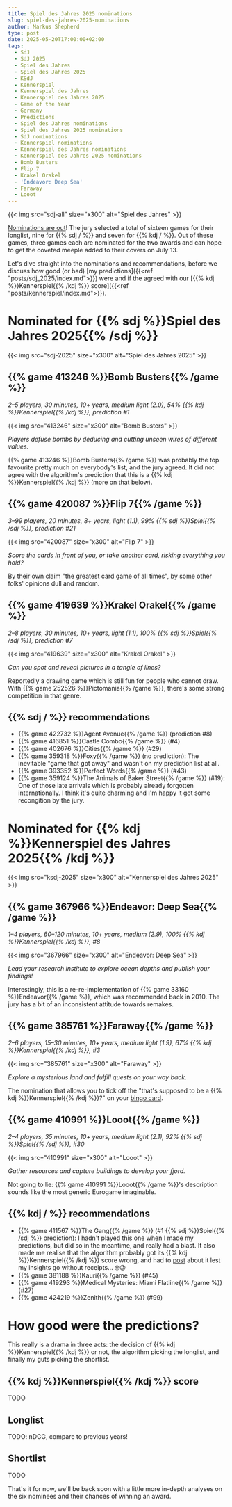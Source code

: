 ```yaml
---
title: Spiel des Jahres 2025 nominations
slug: spiel-des-jahres-2025-nominations
author: Markus Shepherd
type: post
date: 2025-05-20T17:00:00+02:00
tags:
  - SdJ
  - SdJ 2025
  - Spiel des Jahres
  - Spiel des Jahres 2025
  - KSdJ
  - Kennerspiel
  - Kennerspiel des Jahres
  - Kennerspiel des Jahres 2025
  - Game of the Year
  - Germany
  - Predictions
  - Spiel des Jahres nominations
  - Spiel des Jahres 2025 nominations
  - SdJ nominations
  - Kennerspiel nominations
  - Kennerspiel des Jahres nominations
  - Kennerspiel des Jahres 2025 nominations
  - Bomb Busters
  - Flip 7
  - Krakel Orakel
  - 'Endeavor: Deep Sea'
  - Faraway
  - Looot
---
```


{{< img src="sdj-all" size="x300" alt="Spiel des Jahres" >}}

[Nominations are out](https://www.spiel-des-jahres.de/aktuelle-preistraeger-2025/)! The jury selected a total of sixteen games for their longlist, nine for {{% sdj / %}} and seven for {{% kdj / %}}. Out of these games, three games each are nominated for the two awards and can hope to get the coveted meeple added to their covers on July 13.

Let's dive straight into the nominations and recommendations, before we discuss how good (or bad) [my predictions]({{<ref "posts/sdj_2025/index.md">}}) were and if the agreed with our [{{% kdj %}}Kennerspiel{{% /kdj %}} score]({{<ref "posts/kennerspiel/index.md">}}).


# Nominated for {{% sdj %}}Spiel des Jahres 2025{{% /sdj %}}

{{< img src="sdj-2025" size="x300" alt="Spiel des Jahres 2025" >}}


## {{% game 413246 %}}Bomb Busters{{% /game %}}

*2–5 players, 30 minutes, 10+ years, medium light (2.0), 54% {{% kdj %}}Kennerspiel{{% /kdj %}}, prediction #1*

{{< img src="413246" size="x300" alt="Bomb Busters" >}}

*Players defuse bombs by deducing and cutting unseen wires of different values.*

{{% game 413246 %}}Bomb Busters{{% /game %}} was probably the top favourite pretty much on everybody's list, and the jury agreed. It did not agree with the algorithm's prediction that this is a {{% kdj %}}Kennerspiel{{% /kdj %}} (more on that below).


## {{% game 420087 %}}Flip 7{{% /game %}}

*3–99 players, 20 minutes, 8+ years, light (1.1), 99% {{% sdj %}}Spiel{{% /sdj %}}, prediction #21*

{{< img src="420087" size="x300" alt="Flip 7" >}}

*Score the cards in front of you, or take another card, risking everything you hold?*

By their own claim "the greatest card game of all times", by some other folks' opinions dull and random.


## {{% game 419639 %}}Krakel Orakel{{% /game %}}

*2–8 players, 30 minutes, 10+ years, light (1.1), 100% {{% sdj %}}Spiel{{% /sdj %}}, prediction #7*

{{< img src="419639" size="x300" alt="Krakel Orakel" >}}

*Can you spot and reveal pictures in a tangle of lines?*

Reportedly a drawing game which is still fun for people who cannot draw. With {{% game 252526 %}}Pictomania{{% /game %}}, there's some strong competition in that genre.


## {{% sdj / %}} recommendations

* {{% game 422732 %}}Agent Avenue{{% /game %}} (prediction #8)
* {{% game 416851 %}}Castle Combo{{% /game %}} (#4)
* {{% game 402676 %}}Cities{{% /game %}} (#29)
* {{% game 359318 %}}Foxy{{% /game %}} (no prediction): The inevitable "game that got away" and wasn't on my prediction list at all.
* {{% game 393352 %}}Perfect Words{{% /game %}} (#43)
* {{% game 359124 %}}The Animals of Baker Street{{% /game %}} (#19): One of those late arrivals which is probably already forgotten internationally. I think it's quite charming and I'm happy it got some recongition by the jury.


# Nominated for {{% kdj %}}Kennerspiel des Jahres 2025{{% /kdj %}}

{{< img src="ksdj-2025" size="x300" alt="Kennerspiel des Jahres 2025" >}}


## {{% game 367966 %}}Endeavor: Deep Sea{{% /game %}}

*1–4 players, 60–120 minutes, 10+ years, medium (2.9), 100% {{% kdj %}}Kennerspiel{{% /kdj %}}, #8*

{{< img src="367966" size="x300" alt="Endeavor: Deep Sea" >}}

*Lead your research institute to explore ocean depths and publish your findings!*

Interestingly, this is a re-re-implementation of {{% game 33160 %}}Endeavor{{% /game %}}, which was recommended back in 2010. The jury has a bit of an inconsistent attitude towards remakes.


## {{% game 385761 %}}Faraway{{% /game %}}

*2–6 players, 15–30 minutes, 10+ years, medium light (1.9), 67% {{% kdj %}}Kennerspiel{{% /kdj %}}, #3*

{{< img src="385761" size="x300" alt="Faraway" >}}

*Explore a mysterious land and fulfill quests on your way back.*

The nomination that allows you to tick off the "that's supposed to be a {{% kdj %}}Kennerspiel{{% /kdj %}}?" on your [bingo card](https://lidude.net/sdj-comment-bingo/).


## {{% game 410991 %}}Looot{{% /game %}}

*2–4 players, 35 minutes, 10+ years, medium light (2.1), 92% {{% sdj %}}Spiel{{% /sdj %}}, #30*

{{< img src="410991" size="x300" alt="Looot" >}}

*Gather resources and capture buildings to develop your fjord.*

Not going to lie: {{% game 410991 %}}Looot{{% /game %}}'s description sounds like the most generic Eurogame imaginable.


## {{% kdj / %}} recommendations

* {{% game 411567 %}}The Gang{{% /game %}} (#1 {{% sdj %}}Spiel{{% /sdj %}} prediction): I hadn't played this one when I made my predictions, but did so in the meantime, and really had a blast. It also made me realise that the algorithm probably got its {{% kdj %}}Kennerspiel{{% /kdj %}} score wrong, and had to [post](https://bsky.app/profile/markus.recommend.games/post/3lplshtwqus23) about it lest my insights go without receipts… 🤓😉
* {{% game 381188 %}}Kauri{{% /game %}} (#45)
* {{% game 419293 %}}Medical Mysteries: Miami Flatline{{% /game %}} (#27)
* {{% game 424219 %}}Zenith{{% /game %}} (#99)


# How good were the predictions?

This really is a drama in three acts: the decision of {{% kdj %}}Kennerspiel{{% /kdj %}} or not, the algorithm picking the longlist, and finally my guts picking the shortlist.


## {{% kdj %}}Kennerspiel{{% /kdj %}} score

TODO


## Longlist

TODO: nDCG, compare to previous years!


## Shortlist

TODO

That's it for now, we'll be back soon with a little more in-depth analyses on the six nominees and their chances of winning an award.
